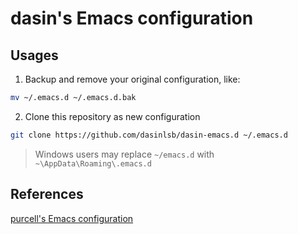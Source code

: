 # dasin's Emacs configuration

## Usages

1. Backup and remove your original configuration, like:
```sh
mv ~/.emacs.d ~/.emacs.d.bak
```

2. Clone this repository as new configuration
```sh
git clone https://github.com/dasinlsb/dasin-emacs.d ~/.emacs.d
```

> Windows users may replace `~/emacs.d` with `~\AppData\Roaming\.emacs.d`

## References

[purcell's Emacs configuration](https://github.com/purcell/emacs.d)
